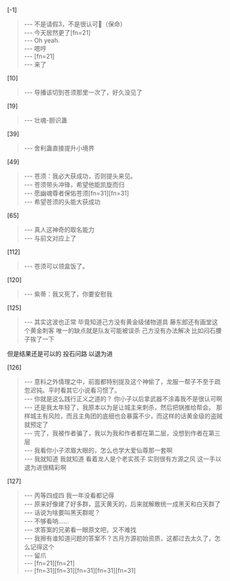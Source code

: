 
[-1] 
>--- 不是请假3，不是很认可🐶（保命）<br>
>--- 今天居然更了[fn=21]<br>
>--- Oh yeah.<br>
>--- 嗯哼<br>
>--- [fn=21]<br>
>--- 来了<br>

[10] 
>--- 导播该切到苍须那里一次了，好久没见了<br>

[19] 
>--- 壮魂-胆识蛊<br>

[39] 
>--- 舍利蛊直接提升小境界<br>

[49] 
>--- 苍须：我必大获成功，否则提头来见。<br>
>--- 苍须带头冲锋，希望他能凯旋而归<br>
>--- 愿幽魂尊者保佑苍须[fn=31][fn=31]<br>
>--- 希望苍须的头能大获成功<br>

[65] 
>--- 真人这神奇的取名能力<br>
>--- 与前文对应上了<br>

[112] 
>--- 苍须可以领盒饭了。<br>

[120] 
>--- 紫蒂：我又死了，你要安慰我<br>

[125] 
>--- 其实这波也正常
毕竟知道己方没有黄金级储物道具
藤东郎还有画堂这个黄金刺客
唯一的缺点就是队友可能被误杀
己方没有办法解决
比如闷石腰子挨了一下

但是结果还是可以的    投石问路
以退为进<br>

[126] 
>--- 意料之外情理之中，前面都特别提及这个神偷了，龙服一帮子不至于疏忽迟钝。平时看其它小说看习惯了。<br>
>--- 你就是这么践行正义之道的？ 你小子以后拿武器不涂毒我不是很认可啊<br>
>--- 还是我太年轻了，我原本以为是让城主来刺杀，然后把锅推给帮会。
那样城主有风险，而且主角团的底细也会暴露不少，而这样的话黄金级的盗贼就预定了<br>
>--- 完了，我被作者骗了，我以为我和作者都在第二层，没想到作者在第三层<br>
>--- 我看你小子浓眉大眼的，怎么也学大爱仙尊那一套啊<br>
>--- 我就知道
我就知道
看着龙人是个老实孩子
实则很有方源之风
这一手以退为进很精彩啊<br>

[127] 
>--- 丙等四成四 我一年没看都记得<br>
>--- 原来好像建了好多群，蓝天黄天的，后来就解散统一成黑天和白天群了<br>
>--- 话说为啥要叫黑天群呢？<br>
>--- 不够看呐……<br>
>--- 求答案的兄弟看一眼原文吧，又不难找<br>
>--- 我擦有谁知道问题的答案不？古月方源初始资质，这都过去太久了，怎么记得这个<br>
>--- 留爪<br>
>--- [fn=21][fn=21]<br>
>--- [fn=31][fn=31][fn=31][fn=31][fn=31]<br>
